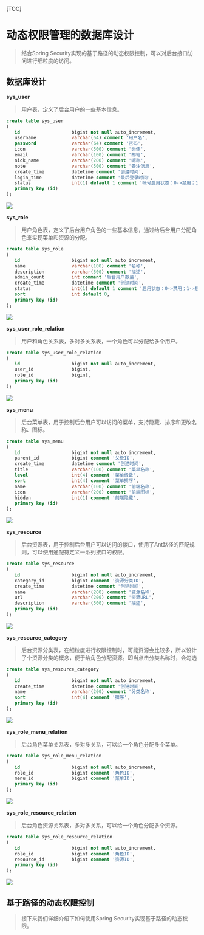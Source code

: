 [TOC]
# 动态权限管理的数据库设计

> 结合Spring Security实现的基于路径的动态权限控制，可以对后台接口访问进行细粒度的访问。



## 数据库设计

**sys_user**

> 用户表，定义了后台用户的一些基本信息。

```sql
create table sys_user
(
   id                   bigint not null auto_increment,
   username             varchar(64) comment '用户名',
   password             varchar(64) comment '密码',
   icon                 varchar(500) comment '头像',
   email                varchar(100) comment '邮箱',
   nick_name            varchar(200) comment '昵称',
   note                 varchar(500) comment '备注信息',
   create_time          datetime comment '创建时间',
   login_time           datetime comment '最后登录时间',
   status               int(1) default 1 comment '帐号启用状态：0->禁用；1->启用',
   primary key (id)
);
```

![](https://gitee.com//kulalasmile/image/raw/master/img/20200703085244.png)

**sys_role**

> 用户角色表，定义了后台用户角色的一些基本信息，通过给后台用户分配角色来实现菜单和资源的分配。

```sql
create table sys_role
(
   id                   bigint not null auto_increment,
   name                 varchar(100) comment '名称',
   description          varchar(500) comment '描述',
   admin_count          int comment '后台用户数量',
   create_time          datetime comment '创建时间',
   status               int(1) default 1 comment '启用状态：0->禁用；1->启用',
   sort                 int default 0,
   primary key (id)
);
```

![](https://gitee.com//kulalasmile/image/raw/master/img/20200703085339.png)

**sys_user_role_relation**

> 用户和角色关系表，多对多关系表，一个角色可以分配给多个用户。

```sql
create table sys_user_role_relation
(
   id                   bigint not null auto_increment,
   user_id              bigint,
   role_id              bigint,
   primary key (id)
);
```

![](https://gitee.com//kulalasmile/image/raw/master/img/20200703085953.png)

**sys_menu**

> 后台菜单表，用于控制后台用户可以访问的菜单，支持隐藏、排序和更改名称、图标。

```sql
create table sys_menu
(
   id                   bigint not null auto_increment,
   parent_id            bigint comment '父级ID',
   create_time          datetime comment '创建时间',
   title                varchar(100) comment '菜单名称',
   level                int(4) comment '菜单级数',
   sort                 int(4) comment '菜单排序',
   name                 varchar(100) comment '前端名称',
   icon                 varchar(200) comment '前端图标',
   hidden               int(1) comment '前端隐藏',
   primary key (id)
);
```

![](https://gitee.com//kulalasmile/image/raw/master/img/20200702140303.png)

**sys_resource**

> 后台资源表，用于控制后台用户可以访问的接口，使用了Ant路径的匹配规则，可以使用通配符定义一系列接口的权限。

```sql
create table sys_resource
(
   id                   bigint not null auto_increment,
   category_id          bigint comment '资源分类ID',
   create_time          datetime comment '创建时间',
   name                 varchar(200) comment '资源名称',
   url                  varchar(200) comment '资源URL',
   description          varchar(500) comment '描述',
   primary key (id)
);
```

![](https://gitee.com//kulalasmile/image/raw/master/img/20200703085504.png)

**sys_resource_category**

>  后台资源分类表，在细粒度进行权限控制时，可能资源会比较多，所以设计了个资源分类的概念，便于给角色分配资源。即当点击分类名称时，会勾选

```sql
create table sys_resource_category
(
   id                   bigint not null auto_increment,
   create_time          datetime comment '创建时间',
   name                 varchar(200) comment '分类名称',
   sort                 int(4) comment '排序',
   primary key (id)
);
```

![](https://gitee.com//kulalasmile/image/raw/master/img/20200703085655.png)

**sys_role_menu_relation**

> 后台角色菜单关系表，多对多关系，可以给一个角色分配多个菜单。

```sql
create table sys_role_menu_relation
(
   id                   bigint not null auto_increment,
   role_id              bigint comment '角色ID',
   menu_id              bigint comment '菜单ID',
   primary key (id)
);
```

![](https://gitee.com//kulalasmile/image/raw/master/img/20200703085742.png)

**sys_role_resource_relation**

> 后台角色资源关系表，多对多关系，可以给一个角色分配多个资源。

```sql
create table sys_role_resource_relation
(
   id                   bigint not null auto_increment,
   role_id              bigint comment '角色ID',
   resource_id          bigint comment '资源ID',
   primary key (id)
);
```

![](https://gitee.com//kulalasmile/image/raw/master/img/20200703085839.png)



## 基于路径的动态权限控制

> 接下来我们详细介绍下如何使用Spring Security实现基于路径的动态权限。

